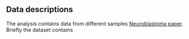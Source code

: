 ## Data descriptions 
The analysis contains data from different samples [Neuroblastoma paper](https://aacrjournals.org/cancerres/article/85/6/1015/752768). Briefly the dataset contains

